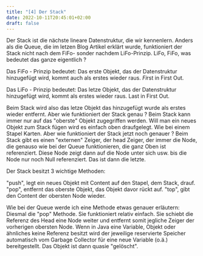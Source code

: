 ```yaml
---
title: "[4] Der Stack"
date: 2022-10-11T20:45:01+02:00
draft: false
---
```


Der Stack ist die nächste lineare Datenstruktur, die wir kennenlern. Anders als die Queue, die im letzen Blog Artikel erklärt wurde, funktioniert der Stack nicht nach dem FiFo- sonder nachdem LiFo-Prinzip. LiFo, FiFo, was bedeutet das ganze eigentlich ? 

Das FiFo - Prinzip bedeutet: Das erste Objekt, das der Datenstruktur hinzugefügt wird, kommt auch als erstes wieder raus. *Fi*rst in First Out.

Das LiFo - Prinzip bedeutet: Das letze Objekt, das der Datenstruktur hinzugefügt wird, kommt als erstes wieder raus. Last in First Out.

Beim Stack wird also das letze Objekt das hinzugefügt wurde als erstes wieder entfernt. Aber wie funktioniert der Stack genau ? 
Beim Stack kann immer nur auf das "oberste" Objekt zugegriffen werden. Will man ein neues Objekt zum Stack fügen wird es einfach oben draufgelegt. Wie bei einem Stapel Karten.
Aber wie funktioniert der Stack jetzt noch genauer ?
Beim Stack gibt es einen "externen" Zeiger, der head Zeiger, der immer die Node, die genauso wie bei der Queue funktionieren, die ganz Oben ist referenziert. Diese Node zeigt dann auf die Node unter sich usw. bis die Node nur noch Null referenziert. Das ist dann die letzte.

Der Stack besitzt 3 wichtige Methoden:

"push", legt ein neues Objekt mit Content auf den Stapel, dem Stack, drauf.
"pop", entfernt das oberste Objekt, das Objekt davor rückt auf.
"top", gibt den Content der obersten Node wieder.

Wie bei der Queue werde ich eine Methode etwas genauer erläutern: Diesmal die "pop" Methode. Sie funktioniert relativ einfach. Sie schiebt die Referenz des Head eine Node weiter und entfernt somit jegliche Zeiger der vorherigen obersten Node. Wenn in Java eine Variable, Objekt oder ähnliches keine Referenz besitzt wird der jeweilige reservierte Speicher automatisch vom Garbage Collector für eine neue Variable (o.ä.) bereitgestellt. Das Objekt ist dann quasie "gelöscht".